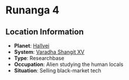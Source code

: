 # Runanga 4

## Location Information
- **Planet**: [Hallvei](../planet--hallvei.md)
- **System**: [Varadha Shangit XV](../../../system--varadha-shangit-xv.md)
- **Type**: Researchbase
- **Occupation**: Alien studying the human locals
- **Situation**: Selling black-market tech
